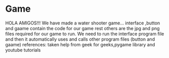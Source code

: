 # Game
HOLA AMIGOS!!!
We have made a water shooter game...
 interface ,button and gaame contain the code for our game
 rest others are the jpg and png files required for our game to run.
 We need to run the interface program file and then it automatically uses and calls other program files (button and gaame)
references: taken help from geek for geeks,pygame library and youtube tutorials 
